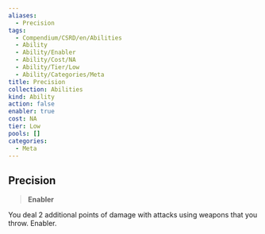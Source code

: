 ```yaml
---
aliases:
  - Precision
tags:
  - Compendium/CSRD/en/Abilities
  - Ability
  - Ability/Enabler
  - Ability/Cost/NA
  - Ability/Tier/Low
  - Ability/Categories/Meta
title: Precision
collection: Abilities
kind: Ability
action: false
enabler: true
cost: NA
tier: Low
pools: []
categories:
  - Meta
---
```

## Precision    
>**Enabler**  
    
You deal 2 additional points of damage with attacks using weapons that you throw. Enabler.